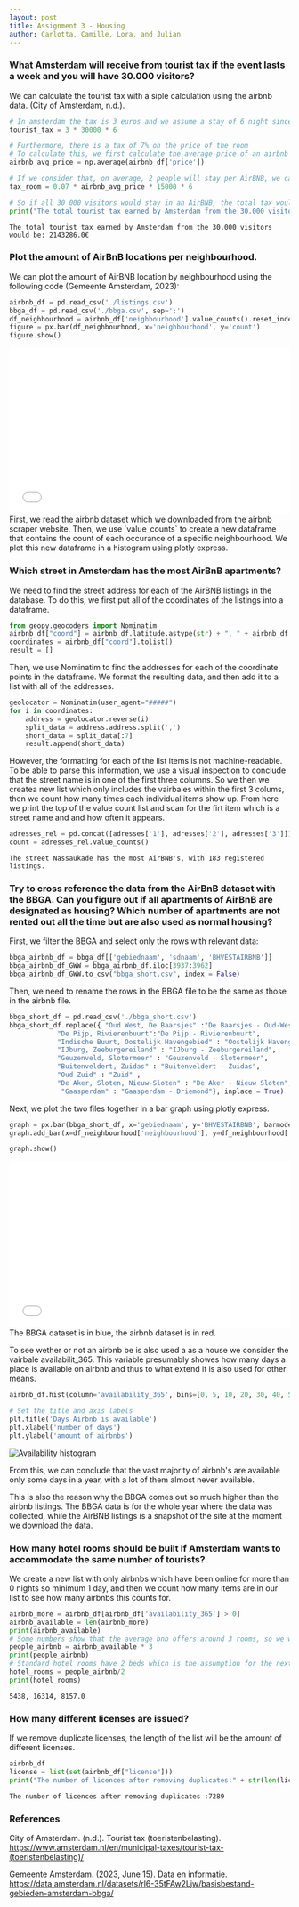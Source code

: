 ```yaml
---
layout: post
title: Assignment 3 - Housing
author: Carlotta, Camille, Lora, and Julian
---
```


### What Amsterdam will receive from tourist tax if the event lasts a week and you will have 30.000 visitors?
We can calculate the tourist tax with a siple calculation using the airbnb data. (City of Amsterdam, n.d.).
```python
# In amsterdam the tax is 3 euros and we assume a stay of 6 night since the arrival and depature day would be included in the 7
tourist_tax = 3 * 30000 * 6

# Furthermore, there is a tax of 7% on the price of the room
# To calculate this, we first calculate the average price of an airbnb per night
airbnb_avg_price = np.average(airbnb_df['price'])

# If we consider that, on average, 2 people will stay per AirBNB, we can calculate the total tax
tax_room = 0.07 * airbnb_avg_price * 15000 * 6

# So if all 30 000 visitors would stay in an AirBNB, the total tax would be:
print("The total tourist tax earned by Amsterdam from the 30.000 visitors would be: " + str(np.round(tourist_tax + tax_room)) + "€")
```
`The total tourist tax earned by Amsterdam from the 30.000 visitors would be: 2143286.0€`

### Plot the amount of AirBnB locations per neighbourhood.
We can plot the amount of AirBNB location by neighbourhood using the following code (Gemeente Amsterdam, 2023):
```python
airbnb_df = pd.read_csv('./listings.csv')
bbga_df = pd.read_csv('./bbga.csv', sep=';')
df_neighbourhood = airbnb_df['neighbourhood'].value_counts().reset_index().rename(columns={'index': 'neighbourhood', 0 : 'count'})
figure = px.bar(df_neighbourhood, x='neighbourhood', y='count')
figure.show()
```
<iframe src="./embeds/airbnb_distribution.html" height="300" width="100%" style="border:none"></iframe>
First, we read the airbnb dataset which we downloaded from the airbnb scraper website. Then, we use `value_counts` to create a new dataframe that contains the count of each occurance of a specific neighbourhood. We plot this new dataframe in a histogram using plotly express.

### Which street in Amsterdam has the most AirBnB apartments?
We need to find the street address for each of the AirBNB listings in the database. To do this, we first put all of the coordinates of the listings into a dataframe.
```python
from geopy.geocoders import Nominatim
airbnb_df["coord"] = airbnb_df.latitude.astype(str) + ", " + airbnb_df.longitude.astype(str)
coordinates = airbnb_df["coord"].tolist()
result = []
```
Then, we use Nominatim to find the addresses for each of the coordinate points in the dataframe. We format the resulting data, and then add it to a list with all of the addresses.
```python
geolocator = Nominatim(user_agent="#####")
for i in coordinates:
    address = geolocator.reverse(i)
    split_data = address.address.split(',')
    short_data = split_data[:7]
    result.append(short_data)
```
However, the formatting for each of the list items is not machine-readable. To be able to parse this information, we use a visual inspection to conclude that the street name is in one of the first three columns. So we then we createa new list which only includes the vairbales within the first 3 colums, then we count how many times each individual items show up. From here we print the top of the value count list and scan for the firt item which is a street name and and how often it appears.

```python
adresses_rel = pd.concat([adresses['1'], adresses['2'], adresses['3']])
count = adresses_rel.value_counts()
```
`The street Nassaukade has the most AirBNB's, with 183 registered listings. `

### Try to cross reference the data from the AirBnB dataset with the BBGA. Can you figure out if all apartments of AirBnB are designated as housing? Which number of apartments are not rented out all the time but are also used as normal housing?
First, we filter the BBGA and select only the rows with relevant data:
```python
bbga_airbnb_df = bbga_df[['gebiednaam', 'sdnaam', 'BHVESTAIRBNB']]
bbga_airbnb_df_GWW = bbga_airbnb_df.iloc[3937:3962]
bbga_airbnb_df_GWW.to_csv("bbga_short.csv", index = False)
```
Then, we need to rename the rows in the BBGA file to be the same as those in the airbnb file.
```python
bbga_short_df = pd.read_csv('./bbga_short.csv')
bbga_short_df.replace({ "Oud West, De Baarsjes" :"De Baarsjes - Oud-West",
            "De Pijp, Rivierenbuurt":"De Pijp - Rivierenbuurt",
            "Indische Buurt, Oostelijk Havengebied" : "Oostelijk Havengebied - Indische Buurt",
            "IJburg, Zeeburgereiland" : "IJburg - Zeeburgereiland",
            "Geuzenveld, Slotermeer" : "Geuzenveld - Slotermeer",
            "Buitenveldert, Zuidas" : "Buitenveldert - Zuidas",
            "Oud-Zuid" : "Zuid" ,
            "De Aker, Sloten, Nieuw-Sloten" : "De Aker - Nieuw Sloten",
             "Gaasperdam" : "Gaasperdam - Driemond"}, inplace = True)
```
Next, we plot the two files together in a bar graph using plotly express.
```python
graph = px.bar(bbga_short_df, x='gebiednaam', y='BHVESTAIRBNB', barmode='group', title="Comparison of AirBnBs in Amsterdam per data set", text_auto=True)
graph.add_bar(x=df_neighbourhood['neighbourhood'], y=df_neighbourhood['count'], name="AirBNB dataset", text=df_neighbourhood['count'])

graph.show()
```
<iframe src="./embeds/comparison.html" height="300" width="100%" style="border:none"></iframe>
The BBGA dataset is in blue, the airbnb dataset is in red.

To see wether or not an airbnb be is also used a as a house we consider the vairbale availabilit_365. This variable presumably showes how many days a place is available on airbnb and thus to what extend it is also used for other means.
```python
airbnb_df.hist(column='availability_365', bins=[0, 5, 10, 20, 30, 40, 50, 60, 70, 80, 90, 100, 110, 120, 130, 140, 150, 160, 170, 180, 190, 200, 210, 220, 230, 240, 250, 260, 270, 280, 300, 310, 320, 330, 340, 350, 360, 370])

# Set the title and axis labels
plt.title('Days Airbnb is available')
plt.xlabel('number of days')
plt.ylabel('amount of airbnbs')
```
![Availability histogram](./airbnb_availability_histo.png)

From this, we can conclude that the vast majority of airbnb's are available only some days in a year, with a lot of them almost never available. 

This is also the reason why the BBGA comes out so much higher than the airbnb listings. The BBGA data is for the whole year where the data was collected, while the AirBNB listings is a snapshot of the site at the moment we download the data.

### How many hotel rooms should be built if Amsterdam wants to accommodate the same number of tourists?
We create a new list with only airbnbs which have been online for more than 0 nights so minimum 1 day, and then we count how many items are in our list to see how many airbnbs this counts for.
```python
airbnb_more = airbnb_df[airbnb_df['availability_365'] > 0]
airbnb_available = len(airbnb_more)
print(airbnb_available)
# Some numbers show that the average bnb offers around 3 rooms, so we will assume 3 guests to anser this question
people_airbnb = airbnb_available * 3
print(people_airbnb)
# Standard hotel rooms have 2 beds which is the assumption for the next calculaition
hotel_rooms = people_airbnb/2
print(hotel_rooms)
```
`5438,
16314,
8157.0`

### How many different licenses are issued?
If we remove duplicate licenses, the length of the list will be the amount of different licenses.
```python
airbnb_df
license = list(set(airbnb_df["license"])) 
print("The number of licences after removing duplicates:" + str(len(license)))
```
`The number of licences after removing duplicates :7289`

### References

City of Amsterdam. (n.d.). Tourist tax (toeristenbelasting). https://www.amsterdam.nl/en/municipal-taxes/tourist-tax-(toeristenbelasting)/

Gemeente Amsterdam. (2023, June 15). Data en informatie. https://data.amsterdam.nl/datasets/rl6-35tFAw2Ljw/basisbestand-gebieden-amsterdam-bbga/